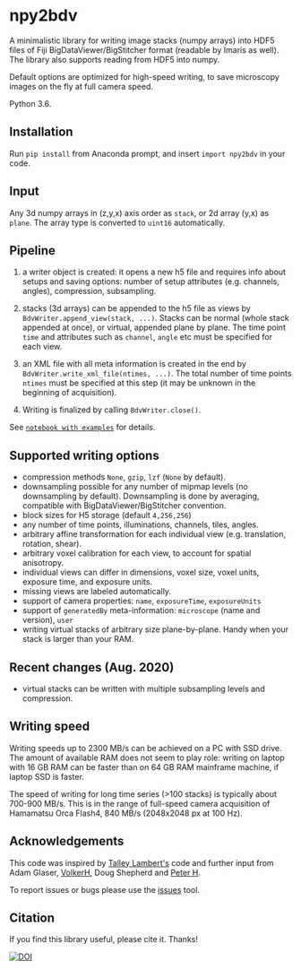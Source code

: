 # npy2bdv
 A minimalistic library for writing image stacks (numpy arrays) into HDF5 files of 
 Fiji BigDataViewer/BigStitcher format (readable by Imaris as well). The library also supports reading from HDF5 into numpy.
 
 Default options are optimized for high-speed writing, 
 to save microscopy images on the fly at full camera speed.
 
 Python 3.6.
 
 ## Installation
 Run `pip install` from Anaconda prompt, and insert `import npy2bdv` in your code.
 
 ## Input
 Any 3d numpy arrays in (z,y,x) axis order as `stack`, or 2d array (y,x) as `plane`. 
 The array type is converted to `uint16` automatically.
 
 ## Pipeline
 1. a writer object is created: it opens a new h5 file and requires info about setups and saving options: 
 number of setup attributes (e.g. channels, angles), compression, subsampling. 
 2. stacks (3d arrays) can be appended to the h5 file 
 as views by `BdvWriter.append_view(stack, ...)`. 
 Stacks can be normal (whole stack appended at once), or virtual, appended plane by plane.
 The time point `time` and attributes such as `channel`, `angle` etc must be specified 
 for each view.
 
 3. an XML file with all meta information is created in the end by `BdvWriter.write_xml_file(ntimes, ...)`.
 The total number of time points `ntimes` must be specified at this step 
 (it may be unknown in the beginning of acquisition).
  
 4. Writing is finalized by calling `BdvWriter.close()`.
 
 See [`notebook with examples`](/npy2bdv/examples.ipynb) for details.
 
 ## Supported writing options
 * compression methods `None`, `gzip`, `lzf` (`None` by default).
 * downsampling possible for any number of mipmap levels (no downsampling by default). 
 Downsampling is done by averaging, compatible with BigDataViewer/BigStitcher convention.
 * block sizes for H5 storage (default `4,256,256`)
 * any number of time points, illuminations, channels, tiles, angles.
 * arbitrary affine transformation for each individual view (e.g. translation, rotation, shear).
 * arbitrary voxel calibration for each view, to account for spatial anisotropy.
 * individual views can differ in dimensions, voxel size, voxel units, 
 exposure time, and exposure units.
 * missing views are labeled automatically.
 * support of camera properties: `name`, `exposureTime`, `exposureUnits`
 * support of `generatedBy` meta-information: `microscope` (name and version), `user`
 * writing virtual stacks of arbitrary size plane-by-plane. Handy when your stack is larger than your RAM.
 
 ## Recent changes (Aug. 2020)
 * virtual stacks can be written with multiple subsampling levels and compression.
 
 ## Writing speed
Writing speeds up to 2300 MB/s can be achieved on a PC with SSD drive. 
The amount of available RAM does not seem to play role: 
writing on laptop with 16 GB RAM can be faster than on 64 GB RAM mainframe machine, if laptop SSD is faster.

The speed of writing for long time series (>100 stacks) is typically about 700-900 MB/s. 
This is in the range of full-speed camera acquisition 
of Hamamatsu Orca Flash4, 840 MB/s (2048x2048 px at 100 Hz).

 ## Acknowledgements
 This code was inspired by [Talley Lambert's](https://github.com/tlambert03/imarispy) code 
 and further input from Adam Glaser, [VolkerH](https://github.com/VolkerH), Doug Shepherd and 
 [Peter H](https://github.com/abred).
 
 To report issues or bugs please use the [issues](https://github.com/nvladimus/npy2bdv/issues) tool.
 
 ## Citation
 If you find this library useful, please cite it. Thanks!
 
 [![DOI](https://zenodo.org/badge/203410946.svg)](https://zenodo.org/badge/latestdoi/203410946)
